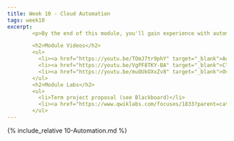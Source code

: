 ```yaml
---
title: Week 10 - Cloud Automation
tags: week10
excerpt: 
        <p>By the end of this module, you'll gain experience with automating cloud-based tasks, as well as understanding and using automation tools for managing and optimizing your applications.</p>

        <h2>Module Videos</h2>
        <ul>
          <li><a href="https://youtu.be/TOmJ7tr9phY" target="_blank">Automation Overview [11:32]</a></li>
          <li><a href="https://youtu.be/VgPF8TKY-BA" target="_blank">Cloud Build/Run Demo [14:20]</a></li>
          <li><a href="https://youtu.be/muOUkOXxZv8" target="_blank">Overview of Cloud Monitoring/Logging/Error Reporting [16:59]</a></li>
        </ul>
        <h2>Module Labs</h2>
        <ul>
          <li>Term project proposal (see Blackboard)</li>
          <li><a href="https://www.qwiklabs.com/focuses/1833?parent=catalog" target="_blank">QwikLabs - Monitoring and Logging for Cloud Functions [5 credits]</a></li>
        </ul>
---  
```


{% include_relative 10-Automation.md %}
